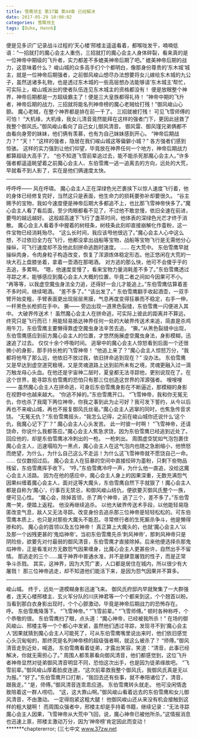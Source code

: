 ```yaml
---
title: 雪鹰领主 第37篇 第44章 已经解决
date: 2017-05-29 10:00:02
categories: 雪鹰领主
tags: [Duke, Hannb]
---
```


便是见多识广记录战斗过程的‘天心楼’邢楼主遥遥看着，都喉咙发干，喃喃低语：“一招就打的魔心会主人重伤，三招就打的魔心会主人身体碎裂，看来真的是一位神帝中期级的飞升者，实力都差不多媲美神帝后期了吧。”
媲美神帝后期的战力，这意味着什么？
峻山城的众多高手们个个都明白，像那身份尊贵的‘东木城’城主，就是一位神帝后期强者，之前御风峻山想尽办法想要将女儿嫁给东木城的九公子，虽然送诸多礼物，也是透过东木城的一些高层想办法能够请‘东木城主’帮忙，可实际上，峻山城派出的使者队伍连见东木城主的资格都没有！
便是放眼整个神界，神帝后期都是一方超级霸主了！便是三大皇族都得礼待！
“神帝中期的飞升者，神帝后期的战力，三招就将能名列神帝榜的魔心老贼给打残！”御风峻山心颤。
魔心老贼，在整个神界都是排在前一千了。
三招就被打残！
可见飞雪师傅的可怕！
“大机缘，大机缘，我女儿清音竟然能拜在这样的强者门下，更因此拯救了我整个御风氏。”御风峻山看向了自己女儿御风清音。
御风雷、御风瑾兄弟俩都不由看向身旁的妹妹，他们俩有羡慕，也有为自己妹妹感到开心。
“神帝后期战力？”
“天！”
“这样的强者，隐居在我们峻山城这等偏僻小城？”
各方强者们感到惊骇。
这样的实力强到让他们仰望，毕竟放在神界任何一个地方，神帝后期战力都算超级大高手了。
“也不知道飞雪前辈追过去，能不能杀死那魔心会主人。”许多强者都遥遥眺望着之前魔心会主人、东伯雪鹰一逃一追离去的方向，远处的大荒，早就看不到人影了，实在是他们俩速度太快。
*******
呼呼呼——
风在呼啸。
魔心会主人正在深绿色光芒裹挟下以惊人速度飞行着，他的身体已经修复完好，当然这只是表面，他生命力的损耗要弥补却要很久。
“谷主赐予的宝物，我如今速度便是神帝后期大多都追不上，也比那飞雪神帝快多了。”魔心会主人看了看后面，至少肉眼都看不见了，不过他不敢怠慢，依旧全速在前进，要甩的越远越好。
这般超高速下飞行了盏茶时间，他体表的深绿色光芒才终于消散。
魔心会主人看着手中握着的树枝条，树枝条此刻却直接崩解化作齑粉，这一件宝物已经消耗殆尽。
“这么长时间，我应该甩他很远了。”魔心会主人心中这么想，不过依旧全力在飞行，他都没拿出战船等宝物，战船等宝物飞行是无需他分心操纵，可飞行速度却不及他此刻拼命逃跑时速度。
……
在大荒中。
东伯雪鹰早就操纵肉身，令肉身粒子构造改变，恢复了浑源炼体稳定形态。他正悠闲在大荒的一块大石上盘膝坐着，拿着一壶酒在那喝酒。
对方逃的那么快，他可不会傻乎乎的去追，多累啊。
“嗯，他速度变慢了，看来宝物力量消耗差不多了。”东伯雪鹰透过寻踪之术，能够感应到魔心会主人大概的位置，毕竟二者之间如今因果可不小。
“再等等，以我虚空魔虫身法全力追，还得好一会儿才能追上。”东伯雪鹰估算着差不多时间，继续喝酒。
“差不多了。”
“该出发了。”
东伯雪鹰翻手收起酒壶，一双手臂开始变粗，手臂表面更出现层层黑膜，气息再度变得狂暴而不稳定，右手一伸，一杆黑色长枪抓在手中。
撕——
旁边出现一道黑色裂缝，东伯雪鹰一闪便进入其中。
大破界传送术！
虽然魔心会主人在拼命逃，可实际上彼此的距离并不算远，终究只是飞行而已！用能轻易抵达神界任何一处的大破界传送术来追，简直是杀鸡用牛刀，东伯雪鹰主要懒得靠虚空魔虫身法辛苦去追。
“撕。”从黑色裂缝中出现，东伯雪鹰感应到前方魔心会主人的位置，才悠然施展虚空魔虫身法，身影模糊，迅速追了过去。
仅仅十余个呼吸时间。
逃窜中的魔心会主人惊怒看到后面一个还很微小的身影，那手持长枪的飞雪神帝！
“他追上来了？”魔心会主人惊怒万分，“我都将他甩了那么远，他依旧不放过我，依旧拼命追到现在？”
没办法。
东伯雪鹰又是早达到虚空道究极境，又是灵魂道路上达到前所未有之境，灵魂更融入过一滴万触龙母心头血。在他还是宇宙神二层时，夏皇都无法寻踪他，更别说现在了。在这个世界，能寻踪东伯雪鹰的恐怕只有那三位创造这世界的浑源强者。
嗖嗖嗖——
虽然魔心会主人在拼命逃，可身后东伯雪鹰身影在不断逼近，那模糊的身影在视野中也越来越大。
“你逃不掉的。”东伯雪鹰开口。
“飞雪神帝，我和你无冤无仇，你也杀了我麾下两位神帝，你我之事到此为止可好？我可发下誓约，从今以后再也不来峻山城，再也不报复御风氏丝毫。”魔心会主人逃窜的同时，也焦急传音求饶。
“无冤无仇？”东伯雪鹰摇头，“我怎么记得，之前在峻山城你还说什么‘这个仇，我魔心记下了’？”
魔心会主人心头发苦。
此一时彼一时啊！
“飞雪神帝，还请饶命，你说什么我都答应。”魔心会主人焦急求饶，因为东伯雪鹰已经追到近处了。
回应他的，却是东伯雪鹰冰冷刺出的一枪。
一枪刺出。
周围虚空犹如气泡包裹住魔心会主人，迅速塌陷为一黑点，魔心会主人在这气泡内也随之急剧缩小，他愤怒而绝望，为什么，为什么自己这么不走运！为什么这飞雪神帝就不愿饶自己一命。
……
仅仅数招过后。
魔心会主人在狂暴的空间中直接绞碎为齑粉，只剩下些物品残留，东伯雪鹰挥手收下。
“哼。”东伯雪鹰冷哼一声，为什么他一直追，没给这魔心会主人活路。
因为在他的感应中，魔心会主人身上的因果深重，无数充满怨气因果纠缠着魔心会主人，面对这等大魔头，东伯雪鹰自然下手就狠了！魔心会主人都是自称为‘魔心’，行事百无禁忌，和御风峻山结仇，便欲要灭御风氏整个一族，便可见心性。
“魔心会，除掉首领，杀了两个神帝，逃了三个，差不多了。”东伯雪鹰一笑，便踏上返程。
他没再继续追杀。
以他大破界传送术手段，以他能轻易隐匿改变气息，敌人又无法寻踪。改变身份去追杀那三位神帝是轻轻松松的。可东伯雪鹰本质上，也只是对那些大魔头不能忍。寻常修行者的生死厮杀争斗，他是懒得掺和的。
魔心会的首领以及五位神帝！
真正算上大魔头的，也就‘魔心会主人’以及那一个凶残更甚的‘鬼焰神帝’。当初东伯雪鹰先杀‘刺风神帝’，那刺风神帝只是阴险些，欲要先对付最弱的御风清音，东伯雪鹰才直接除掉。后来他便选择杀那鬼焰神帝，正是看准对方无数怨气因果缠身，比魔心会主人更甚些许，自然出手不留情。
那逃走的三个……属于神界中普通水准，并不是肆意屠戮的性子，而是正常争斗杀戮。
其实，这神界，因为大荒广袤，人口都是居住在城内，所以很少有大屠戮！
那三位神帝逃走，却不知道他们能活下来，是因为怨气因果并不算多。
******
峻山城。
终于，远处一道模糊身影迅速飞来。
御风氏府邸内早就聚集了一大群强者，连天心楼邢楼主、玄火军分队的川庆神君等一个个都来到这，个个翘首以盼。当看到那白衣身影出现时，个个心颤激动，毕竟是神帝后期战力的恐怖存在。
呼。
东伯雪鹰降落下。
“飞雪神帝。”
“飞雪前辈。”
“飞雪师傅。”
顿时各种称呼，个个恭敬的很。
东伯雪鹰扫了眼，点头道：“魔心神帝，已经被我所杀！”
在场的御风峻山、邢楼主等一个个都心中发紧，虽然他们透过寻踪，发现寻不到‘魔心会主人’因果就猜到魔心会主人可能死了，可从东伯雪鹰嘴里说出来时，他们依旧感觉心头沉甸甸的，那终究是名列神帝榜的超级强者啊，就这么被杀了？
“师傅。”御风清音走到近处，喊道。
东伯雪鹰看着徒弟，才露出笑容，笑道：“清音，此事已经解决，你就无需担心了。”
周围人都羡慕看向御风清音，他们都感觉到，这位飞升者神帝显然对徒弟御风清音明显不同，恐怕这次出手，也是因为徒弟缘故吧。
“飞雪前辈。”御风峻山厚着脸皮连道，“这次前辈救我整个御风氏，我御风氏真是无以为报。”
“好了。”东伯雪鹰开口打断，“我回去还有些事，就不奉陪诸位了，清音，跟我走。”
“是，师傅。”御风清音连乖乖应道。
东伯雪鹰转头就走。
他可没闲情逸致陪着这一群人唠叨。
“这，这大靠山啊。”御风峻山看着远去的东伯雪鹰和女儿御风清音，不由激动。
一定得抱紧这粗大腿！
他御风峻山还从来没有机会接触到这样的粗大腿啊！
而周围众强者中，邢楼主却是手持着书籍，继续记录：“无法寻踪魔心会主人因果，飞雪神帝从大荒中飞回，说，魔心神帝已被他所杀。”这情报消息也迅速上禀，邢楼主激动万分，因为‘神帝榜’肯定因此而变动！
*******chaptererror;
(三七中文 www.37zw.net